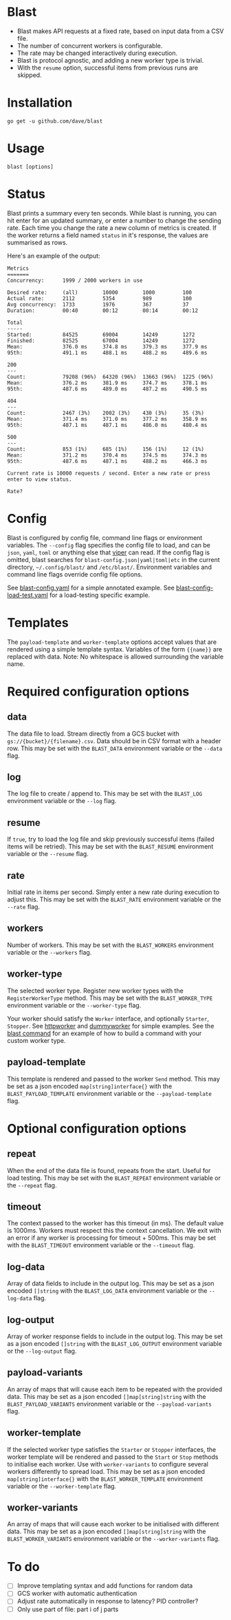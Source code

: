 Blast
=====

* Blast makes API requests at a fixed rate, based on input data from a CSV file.      
* The number of concurrent workers is configurable.  
* The rate may be changed interactively during execution.  
* Blast is protocol agnostic, and adding a new worker type is trivial.  
* With the `resume` option, successful items from previous runs are skipped.  

Installation
============
```
go get -u github.com/dave/blast
```

Usage
=====
```
blast [options]
```

Status
======

Blast prints a summary every ten seconds. While blast is running, you can hit enter for an updated 
summary, or enter a number to change the sending rate. Each time you change the rate a new column
of metrics is created. If the worker returns a field named `status` in it's response, the values 
are summarised as rows.

Here's an example of the output:

```
Metrics
=======
Concurrency:      1999 / 2000 workers in use
                                                                     
Desired rate:     (all)        10000        1000         100                   
Actual rate:      2112         5354         989          100                   
Avg concurrency:  1733         1976         367          37                    
Duration:         00:40        00:12        00:14        00:12                 
                                                                     
Total                                                                
-----                                                                
Started:          84525        69004        14249        1272        
Finished:         82525        67004        14249        1272        
Mean:             376.0 ms     374.8 ms     379.3 ms     377.9 ms              
95th:             491.1 ms     488.1 ms     488.2 ms     489.6 ms              
                                                                     
200                                                                  
---                                                                  
Count:            79208 (96%)  64320 (96%)  13663 (96%)  1225 (96%)  
Mean:             376.2 ms     381.9 ms     374.7 ms     378.1 ms              
95th:             487.6 ms     489.0 ms     487.2 ms     490.5 ms              
                                                                     
404                                                                  
---                                                                  
Count:            2467 (3%)    2002 (3%)    430 (3%)     35 (3%)     
Mean:             371.4 ms     371.0 ms     377.2 ms     358.9 ms              
95th:             487.1 ms     487.1 ms     486.0 ms     480.4 ms              
                                                                     
500                                                                  
---                                                                  
Count:            853 (1%)     685 (1%)     156 (1%)     12 (1%)     
Mean:             371.2 ms     370.4 ms     374.5 ms     374.3 ms              
95th:             487.6 ms     487.1 ms     488.2 ms     466.3 ms              

Current rate is 10000 requests / second. Enter a new rate or press enter to view status.

Rate?
```

Config
======

Blast is configured by config file, command line flags or environment variables. The `--config` 
flag specifies the config file to load, and can be `json`, `yaml`, `toml` or anything else that 
[viper](https://github.com/spf13/viper) can read. If the config flag is omitted, blast searches for 
`blast-config.json|yaml|toml|etc` in the current directory, `~/.config/blast/` and `/etc/blast/`. 
Environment variables and command line flags override config file options.

See [blast-config.yaml](https://github.com/dave/blast/blob/master/blast-config.yaml) for a simple 
annotated example. See [blast-config-load-test.yaml](https://github.com/dave/blast/blob/master/blast-config-load-test.yaml)
for a load-testing specific example.

Templates
=========

The `payload-template` and `worker-template` options accept values that are rendered using a simple
template syntax. Variables of the form `{{name}}` are replaced with data. Note: No whitespace is 
allowed surrounding the variable name. 

Required configuration options
==============================

data
----
The data file to load. Stream directly from a GCS bucket with `gs://{bucket}/{filename}.csv`. 
Data should be in CSV format with a header row. This may be set with the `BLAST_DATA` environment 
variable or the `--data` flag.

log
---
The log file to create / append to. This may be set with the `BLAST_LOG` environment variable or 
the `--log` flag.

resume
------
If `true`, try to load the log file and skip previously successful items (failed items will be 
retried). This may be set with the `BLAST_RESUME` environment variable or the `--resume` flag.

rate
----
Initial rate in items per second. Simply enter a new rate during execution to adjust this. This may 
be set with the `BLAST_RATE` environment variable or the `--rate` flag.

workers
-------
Number of workers. This may be set with the `BLAST_WORKERS` environment variable or the `--workers` 
flag.

worker-type
-----------
The selected worker type. Register new worker types with the `RegisterWorkerType` method. This may 
be set with the `BLAST_WORKER_TYPE` environment variable or the `--worker-type` flag.

Your worker should satisfy the `Worker` interface, and optionally `Starter`, `Stopper`. See 
[httpworker](https://github.com/dave/blast/blob/master/httpworker/httpworker.go) and 
[dummyworker](https://github.com/dave/blast/blob/master/dummyworker/dummyworker.go) for simple 
examples. See the [blast command](https://github.com/dave/blast/blob/master/cmd/blast/blast.go) for 
an example of how to build a command with your custom worker type.

payload-template
----------------
This template is rendered and passed to the worker `Send` method. This may be set as a json encoded 
`map[string]interface{}` with the `BLAST_PAYLOAD_TEMPLATE` environment variable or the 
`--payload-template` flag.

Optional configuration options
==============================

repeat
------
When the end of the data file is found, repeats from the start. Useful for load testing. This may 
be set with the `BLAST_REPEAT` environment variable or the `--repeat` flag.

timeout
-------
The context passed to the worker has this timeout (in ms). The default value is 1000ms. Workers 
must respect this the context cancellation. We exit with an error if any worker is processing for 
timeout + 500ms. This may be set with the `BLAST_TIMEOUT` environment variable or the `--timeout` 
flag. 

log-data
--------
Array of data fields to include in the output log. This may be set as a json encoded `[]string` 
with the `BLAST_LOG_DATA` environment variable or the `--log-data` flag.

log-output
----------
Array of worker response fields to include in the output log. This may be set as a json encoded 
`[]string` with the `BLAST_LOG_OUTPUT` environment variable or the `--log-output` flag.

payload-variants
----------------
An array of maps that will cause each item to be repeated with the provided data. This may be set 
as a json encoded `[]map[string]string` with the `BLAST_PAYLOAD_VARIANTS` environment variable or 
the `--payload-variants` flag.  

worker-template
---------------
If the selected worker type satisfies the `Starter` or `Stopper` interfaces, the worker template 
will be rendered and passed to the `Start` or `Stop` methods to initialise each worker. Use with 
`worker-variants` to configure several workers differently to spread load. This may be set as a 
json encoded `map[string]interface{}` with the `BLAST_WORKER_TEMPLATE` environment variable or the 
`--worker-template` flag.

worker-variants
---------------
An array of maps that will cause each worker to be initialised with different data. This may be set 
as a json encoded `[]map[string]string` with the `BLAST_WORKER_VARIANTS` environment variable or 
the `--worker-variants` flag. 

To do
=====  
- [ ] Improve templating syntax and add functions for random data
- [ ] GCS worker with automatic authentication
- [ ] Adjust rate automatically in response to latency? PID controller?  
- [ ] Only use part of file: part i of j parts  
